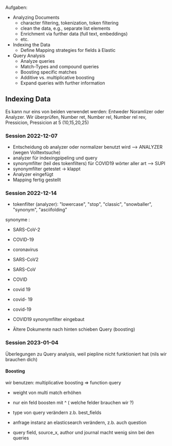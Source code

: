 Aufgaben:

- Analyzing Documents
     - character filtering, tokenization, token filtering
     - clean the data, e.g., separate list elements
     - Enrichment via further data (full text, embeddings)
     - etc.
- Indexing the Data
     - Define Mapping strategies for fields à Elastic
- Query Analysis
     - Analyze queries
     - Match-Types and compound queries
     - Boosting specific matches
     - Additive vs. multiplicative boosting
     - Expand queries with further information


## Indexing Data
Es kann nur eins von beiden verwendet werden: Entweder Noramlizer oder Analyzer.
Wir überprüfen, Number ret, Number rel, Number rel rev, Pressicion, Pressicion at 5 (10,15,20,25)

### Session 2022-12-07

- Entscheidung ob analyzer oder normalizer benutzt wird --> ANALYZER (wegen Volltextsuche)
- analyzer für indexingpipeling und query 
- synonymfilter (teil des tokenfilters) für COVID19 wörter aller art --> SUPI
- synonymfilter getestet -> klappt
- Analyzer eingefügt
- Mapping fertig gestellt


### Session 2022-12-14

- tokenfilter (analyzer): "lowercase", "stop", "classic", "snowballer", "synonym", "asciifolding"
    
synonyme : 
- SARS-CoV-2
- COVID-19
- coronavirus
- SARS-CoV2
- SARS-CoV
- COVID
- covid 19
- covid- 19
- covid-19

- COVID19 synonymfilter eingebaut
- Ältere Dokumente nach hinten schieben Query (boosting)

### Session 2023-01-04

Überlegungen zu Query analysis, weil piepline nicht funktioniert hat (nils wir brauchen dich)

#### Boosting 
wir benutzen: multiplicative boosting => function query 

- weight von multi match erhöhen 
- nur ein feld boosten mit ^ ( welche felder brauchen wir ?)
- type von query verändern z.b. best_fields

- anfrage instanz an elasticsearch verändern, z.b. auch question 
- query field, source_x, author und journal macht wenig sinn bei den queries


